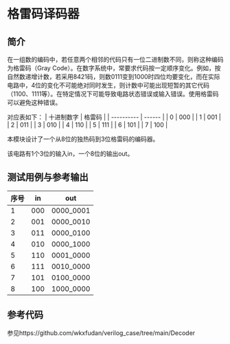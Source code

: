 格雷码译码器
===

简介
---
在一组数的编码中，若任意两个相邻的代码只有一位二进制数不同，则称这种编码为格雷码（Gray Code）。在数字系统中，常要求代码按一定顺序变化。例如，按自然数递增计数，若采用8421码，则数0111变到1000时四位均要变化，而在实际电路中，4位的变化不可能绝对同时发生，则计数中可能出现短暂的其它代码（1100、1111等）。在特定情况下可能导致电路状态错误或输入错误。使用格雷码可以避免这种错误。

对应表如下：
| 十进制数字 | 格雷码 |
| ---------- | ------ |
| 0          | 000    |
| 1          | 001    |
| 2          | 011    |
| 3          | 010    |
| 4          | 110    |
| 5          | 111    |
| 6          | 101    |
| 7          | 100    |

本模块设计了一个从8位的独热码到3位格雷码的编码器。

该电路有1个3位的输入in，一个8位的输出out。

测试用例与参考输出
---

| 序号 | in  | out       |
| ---- | --- | --------- |
| 1    | 000 | 0000_0001 |
| 2    | 001 | 0000_0010 |
| 3    | 011 | 0000_0100 |
| 4    | 010 | 0000_1000 |
| 5    | 110 | 0001_0000 |
| 6    | 111 | 0010_0000 |
| 7    | 101 | 0100_0000 |
| 8    | 100 | 1000_0000 |

参考代码
---
参见https://github.com/wkxfudan/verilog_case/tree/main/Decoder